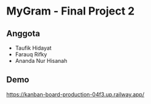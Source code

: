 # MyGram - Final Project 2

## Anggota

- Taufik Hidayat
- Farauq Rifky
- Ananda Nur Hisanah

## Demo

https://kanban-board-production-04f3.up.railway.app/
